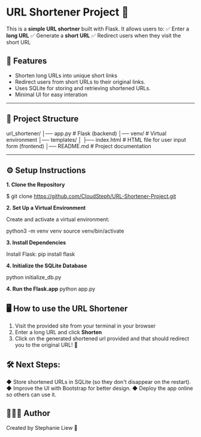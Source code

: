 # URL Shortener Project 🚀

This is a **simple URL shortner** built with Flask. It allows users to:
✅ Enter a **long URL**
✅ Generate a **short URL**
✅ Redirect users when they visit the short URL

## 📌 Features
- Shorten long URLs into unique short links
- Redirect users from short URLs to their original links.
- Uses SQLite for storing and retrieving shortened URLs.
- Minimal UI for easy interation

---

## 📁 Project Structure

url_shortener/ 
│── app.py # Flask (backend) 
│── venv/ # Virtual environment 
│── templates/ 
│ ├── index.html # HTML file for user input form (frontend)
│── README.md # Project documentation

---

## ⚙️ Setup Instructions

**1. Clone the Repository**

$ git clone https://github.com/CloudSteph/URL-Shortener-Project.git

**2. Set Up a Virtual Environment**

Create and activate a virtual environment:

python3 -m venv venv
source venv/bin/activate

**3. Install Dependencies**

Install Flask:
pip install flask

**4. Initialize the SQLite Database**

python initialize_db.py

**4. Run the Flask.app**
python app.py

## 🖥️ How to use the URL Shortener
1. Visit the provided site from your terminal in your browser
2. Enter a long URL and click **Shorten**
3. Click on the generated shortened url provided and that should redirect you to the original URL! 🎉

## 🛠️ Next Steps:
◆ Store shortened URLs in SQLite (so they don't disappear on the restart).
◆ Improve the UI with Bootstrap for better design.
◆ Deploy the app online so others can use it.

## 👩🏻‍💻 Author

Created by Stephanie Liew 🚀









